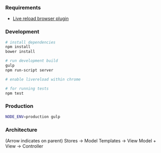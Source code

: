 

### Requirements
- [Live reload browser plugin](https://chrome.google.com/webstore/detail/livereload/jnihajbhpnppcggbcgedagnkighmdlei?hl=en)

### Development
```bash
# install dependencies
npm install
bower install

# run development build
gulp
npm run-script server

# enable livereload within chrome

# for running tests
npm test
```

### Production
```bash
NODE_ENV=production gulp
```



### Architecture
(Arrow indicates on parent)
Stores -> Model
Templates -> View
Model + View -> Controller

